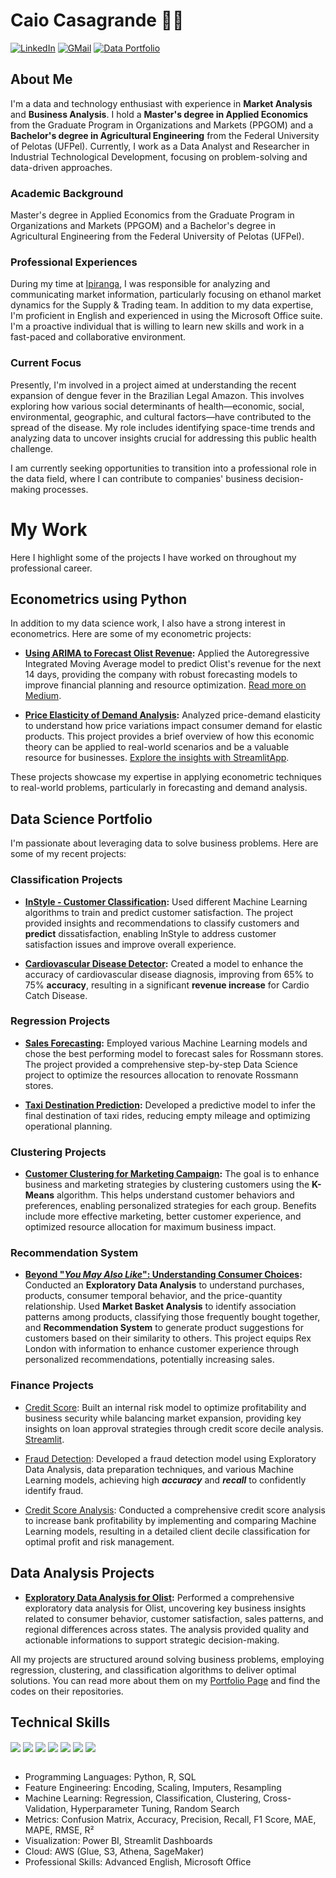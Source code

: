# Caio Casagrande 👋🏼

[![LinkedIn](https://img.shields.io/badge/LinkedIn-0077B5?style=for-the-badge&logo=linkedin&logoColor=white)](https://www.linkedin.com/in/caiopc) [![GMail](https://img.shields.io/badge/Gmail-D14836?style=for-the-badge&logo=gmail&logoColor=white)](mailto:caiopcasagrande@gmail.com) [![Data Portfolio](https://img.shields.io/badge/Data%20Portfolio-222222?style=for-the-badge&logo=GitHub%20Pages&logoColor=white)](https://caiocasagrande.github.io/portfolio/)

## About Me

 I'm a data and technology enthusiast with experience in **Market Analysis** and **Business Analysis**. I hold a **Master's degree in Applied Economics** from the Graduate Program in Organizations and Markets (PPGOM) and a **Bachelor's degree in Agricultural Engineering** from the Federal University of Pelotas (UFPel). Currently, I work as a Data Analyst and Researcher in Industrial Technological Development, focusing on problem-solving and data-driven approaches.

### Academic Background

Master's degree in Applied Economics from the Graduate Program in Organizations and Markets (PPGOM) and a Bachelor's degree in Agricultural Engineering from the Federal University of Pelotas (UFPel).

### Professional Experiences

During my time at [Ipiranga](https://portal.ipiranga/), I was responsible for analyzing and communicating market information, particularly focusing on ethanol market dynamics for the Supply & Trading team. In addition to my data expertise, I'm proficient in English and experienced in using the Microsoft Office suite. 
I'm a proactive individual that is willing to learn new skills and work in a fast-paced and collaborative environment.

### Current Focus

Presently, I'm involved in a project aimed at understanding the recent expansion of dengue fever in the Brazilian Legal Amazon. This involves exploring how various social determinants of health—economic, social, environmental, geographic, and cultural factors—have contributed to the spread of the disease. My role includes identifying space-time trends and analyzing data to uncover insights crucial for addressing this public health challenge.

I am currently seeking opportunities to transition into a professional role in the data field, where I can contribute to companies' business decision-making processes.

# My Work

Here I highlight some of the projects I have worked on throughout my professional career. 

## Econometrics using Python

In addition to my data science work, I also have a strong interest in econometrics. Here are some of my econometric projects:

- **[Using ARIMA to Forecast Olist Revenue](https://github.com/caiocasagrande/arima_revenue):** Applied the Autoregressive Integrated Moving Average model to predict Olist's revenue for the next 14 days, providing the company with robust forecasting models to improve financial planning and resource optimization. [Read more on Medium](https://medium.com/@caiocasagrande/using-arima-in-python-to-forecast-olist-revenue-3e19fbe6e424).

- **[Price Elasticity of Demand Analysis](https://github.com/caiocasagrande/price_elasticity_of_demand):** Analyzed price-demand elasticity to understand how price variations impact consumer demand for elastic products. This project provides a brief overview of how this economic theory can be applied to real-world scenarios and be a valuable resource for businesses. [Explore the insights with StreamlitApp](https://price-elasticity-caio-casagrande.streamlit.app/). 

These projects showcase my expertise in applying econometric techniques to real-world problems, particularly in forecasting and demand analysis.

## Data Science Portfolio

I'm passionate about leveraging data to solve business problems. Here are some of my recent projects:

### Classification Projects

- **[InStyle - Customer Classification](https://github.com/caiocasagrande/instyle):** Used different Machine Learning algorithms to train and predict customer satisfaction. The project provided insights and recommendations to classify customers and **predict** dissatisfaction, enabling InStyle to address customer satisfaction issues and improve overall experience.

- **[Cardiovascular Disease Detector](https://github.com/caiocasagrande/cardiovascular_disease):** Created a model to enhance the accuracy of cardiovascular disease diagnosis, improving from 65% to 75% **accuracy**, resulting in a significant **revenue increase** for Cardio Catch Disease.

### Regression Projects

- **[Sales Forecasting](https://github.com/caiocasagrande/rossmann):** Employed various Machine Learning models and chose the best performing model to forecast sales for Rossmann stores. The project provided a comprehensive step-by-step Data Science project to optimize the resources allocation to renovate Rossmann stores.

- **[Taxi Destination Prediction](https://github.com/caiocasagrande/taxi):** Developed a predictive model to infer the final destination of taxi rides, reducing empty mileage and optimizing operational planning.

### Clustering Projects

- **[Customer Clustering for Marketing Campaign](https://github.com/caiocasagrande/mkt_campaign_clustering):** The goal is to enhance business and marketing strategies by clustering customers using the **K-Means** algorithm. This helps understand customer behaviors and preferences, enabling personalized strategies for each group. Benefits include more effective marketing, better customer experience, and optimized resource allocation for maximum business impact.

### Recommendation System

- **[Beyond "*You May Also Like*": Understanding Consumer Choices](https://github.com/caiocasagrande/customer_behavior):** Conducted an **Exploratory Data Analysis** to understand purchases, products, consumer temporal behavior, and the price-quantity relationship. Used **Market Basket Analysis** to identify association patterns among products, classifying those frequently bought together, and **Recommendation System** to generate product suggestions for customers based on their similarity to others. This project equips Rex London with information to enhance customer experience through personalized recommendations, potentially increasing sales.

### Finance Projects

- [Credit Score](https://github.com/caiocasagrande/bank_credit_score): Built an internal risk model to optimize profitability and business security while balancing market expansion, providing key insights on loan approval strategies through credit score decile analysis. [Streamlit](https://credit-scoring-bank-caio-casagrande.streamlit.app/).

- [Fraud Detection](https://github.com/caiocasagrande/fraud_detection): Developed a fraud detection model using Exploratory Data Analysis, data preparation techniques, and various Machine Learning models, achieving high ***accuracy*** and ***recall*** to confidently identify fraud.

- [Credit Score Analysis](https://github.com/caiocasagrande/credit_score): Conducted a comprehensive credit score analysis to increase bank profitability by implementing and comparing Machine Learning models, resulting in a detailed client decile classification for optimal profit and risk management.

## Data Analysis Projects

- **[Exploratory Data Analysis for Olist](https://github.com/caiocasagrande/olist_eda):** Performed a comprehensive exploratory data analysis for Olist, uncovering key business insights related to consumer behavior, customer satisfaction, sales patterns, and regional differences across states. The analysis provided quality and actionable informations to support strategic decision-making.

All my projects are structured around solving business problems, employing regression, clustering, and classification algorithms to deliver optimal solutions. You can read more about them on my [Portfolio Page](caiocasagrande.github.io/portfolio) and find the codes on their repositories.


## Technical Skills
<!-- Ferramentas -->
<div style="display: inline_block">
  <img align="center" src="https://img.shields.io/badge/Python-FFD43B?style=for-the-badge&logo=python&logoColor=blue" />
  <img align="center" src="https://img.shields.io/badge/R-276DC3?style=for-the-badge&logo=r&logoColor=white" />
  <img align="center" src="https://img.shields.io/badge/Sqlite-003B57?style=for-the-badge&logo=sqlite&logoColor=white" />
  <img align="center" src="https://img.shields.io/badge/VSCode-0078D4?style=for-the-badge&logo=visual%20studio%20code&logoColor=white" />
  <img align="center" src="https://img.shields.io/badge/Pandas-2C2D72?style=for-the-badge&logo=pandas&logoColor=white" />
  <img align="center" src="https://img.shields.io/badge/scikit_learn-F7931E?style=for-the-badge&logo=scikit-learn&logoColor=white" />
  <img align="center" src="https://img.shields.io/badge/Streamlit-FF4B4B?style=for-the-badge&logo=Streamlit&logoColor=white" />
</div>

<br/>

<!-- Skills -->
- Programming Languages: Python, R, SQL
- Feature Engineering: Encoding, Scaling, Imputers, Resampling
- Machine Learning: Regression, Classification, Clustering, Cross-Validation, Hyperparameter Tuning, Random Search
- Metrics: Confusion Matrix, Accuracy, Precision, Recall, F1 Score, MAE, MAPE, RMSE, R²
- Visualization: Power BI, Streamlit Dashboards
- Cloud: AWS (Glue, S3, Athena, SageMaker)
- Professional Skills: Advanced English, Microsoft Office


